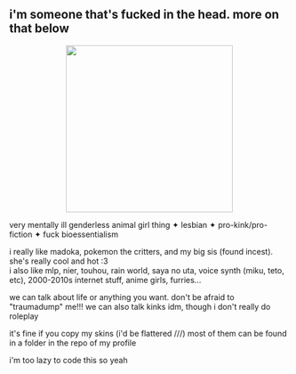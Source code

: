 ## i'm someone that's fucked in the head. more on that below
<p align="center">
  <a href="https://danbooru.donmai.us/posts/2246731?">
  <img height="300" src="https://cdn.donmai.us/original/da/f1/__akemi_homura_and_kaname_madoka_mahou_shoujo_madoka_magica_and_2_more__daf18ebe976b869d62e4700a8f273373.gif"/>
</a>

very mentally ill genderless animal girl thing ✦ lesbian ✦ pro-kink/pro-fiction ✦ fuck bioessentialism

i really like madoka, pokemon the critters, and my big sis (found incest). she's really cool and hot :3
<br> i also like mlp, nier, touhou, rain world, saya no uta, voice synth (miku, teto, etc), 2000-2010s internet stuff, anime girls, furries...</br>

we can talk about life or anything you want. don't be afraid to "traumadump" me!!! we can also talk kinks idm, though i don't really do roleplay

it's fine if you copy my skins (i'd be flattered ///) most of them can be found in a folder in the repo of my profile

i'm too lazy to code this so yeah
